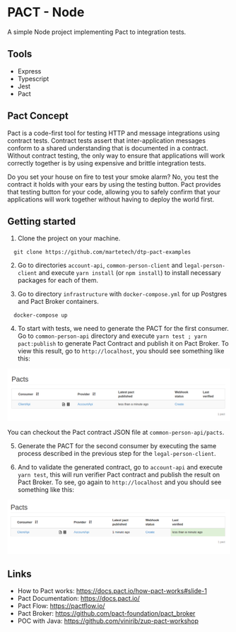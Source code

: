 # PACT - Node

A simple Node project implementing Pact to integration tests.

## Tools

- Express
- Typescript
- Jest
- Pact

## Pact Concept

Pact is a code-first tool for testing HTTP and message integrations using contract tests. Contract tests assert that inter-application messages conform to a shared understanding that is documented in a contract. Without contract testing, the only way to ensure that applications will work correctly together is by using expensive and brittle integration tests.

Do you set your house on fire to test your smoke alarm? No, you test the contract it holds with your ears by using the testing button. Pact provides that testing button for your code, allowing you to safely confirm that your applications will work together without having to deploy the world first.

## Getting started

1. Clone the project on your machine.

```shell
  git clone https://github.com/martetech/dtp-pact-examples
```

2. Go to directories `account-api`, `common-person-client` and `legal-person-client` and execute `yarn install` (or `npm install`) to install necessary packages for each of them.

3. Go to directory `infrastructure` with `docker-compose.yml` for up Postgres and Pact Broker containers.

```shell
  docker-compose up
```

4. To start with tests, we need to generate the PACT for the first consumer.
Go to `common-person-api` directory and execute `yarn test ; yarn pact:publish` to generate Pact Contract and publish it on Pact Broker. To view this result, go to `http://localhost`, you should see something like this:

<img src="../../../imgs/new-pact-contract.png" alt="new pact contract"/>

You can checkout the Pact contract JSON file at `common-person-api/pacts`.

5. Generate the PACT for the second consumer by executing the same process described in the previous step for the `legal-person-client`.

5. And to validate the generated contract, go to `account-api` and execute `yarn test`, this will run verifier Pact contract and publish the result on Pact Broker. To see, go again to `http://localhost` and you should see something like this:

<img src="../../../imgs/validated-pact-contract.png" alt="new pact contract"/>

## Links

- How to Pact works: https://docs.pact.io/how-pact-works#slide-1
- Pact Documentation: https://docs.pact.io/
- Pact Flow: https://pactflow.io/
- Pact Broker: https://github.com/pact-foundation/pact_broker
- POC with Java: https://github.com/vinirib/zup-pact-workshop

